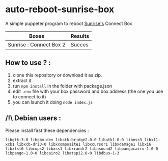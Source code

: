 # auto-reboot-sunrise-box
A simple puppeter program to reboot [Sunrise's](https://www.sunrise.ch) Connect Box

| Boxes  | Results |
| ------------- | ------------- |
| Sunrise : Connect Box 2  | Succes  |

## How to use ? :

1. clone this repository or download it as zip.
2. extract it
3. run `npm install` in the folder with package.json
4. edit `.env` file with your box password and box address (the one you use to connect to it)
5. you can launch it doing `node index.js`

## /!\ Debian users :
Please install first these dependencies : 
```
libgtk-3-0 libgbm-dev libatk-bridge2.0-0 libatk1.0-0 libnss3 libx11-xcb1 libxcb-dri3-0 libxcomposite1 libxcursor1 libxdamage1 libxi6 libxtst6 libcups2 libxss1 libxrandr2 libasound2 libpangocairo-1.0-0 libpango-1.0-0 libcairo2 libatspi2.0-0 libdbus-1-3
```
